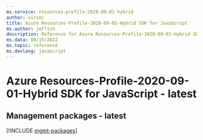 ```yaml
---
ms.service: resources-profile-2020-09-01-hybrid
author: xirzec
title: Azure Resources-Profile-2020-09-01-Hybrid SDK for JavaScript
ms.author: jeffish
description: Reference for Azure Resources-Profile-2020-09-01-Hybrid SDK for JavaScript
ms.data: 08/15/2022
ms.topic: reference
ms.devlang: javascript
---
```

# Azure Resources-Profile-2020-09-01-Hybrid SDK for JavaScript - latest

## Management packages - latest
[!INCLUDE [mgmt-packages](resources-profile-2020-09-01-hybrid-mgmt-index.md)]